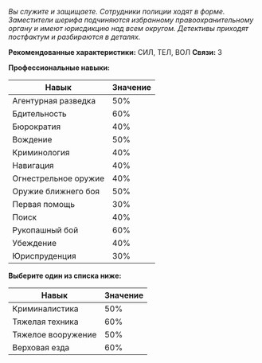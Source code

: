 *Вы служите и защищаете. Сотрудники полиции ходят в форме. Заместители шерифа подчиняются избранному правоохранительному органу и имеют юрисдикцию над всем округом. Детективы приходят постфактум и разбираются в деталях.*

**Рекомендованные характеристики:** СИЛ, ТЕЛ, ВОЛ
**Связи:** 3

**Профессиональные навыки:**

| Навык                   | Значение |
| ----------------------- | -------- |
| Агентурная разведка     | 50%      |
| Бдительность            | 60%      |
| Бюрократия              | 40%      |
| Вождение                | 50%      |
| Криминология            | 40%      |
| Навигация               | 40%      |
| Огнестрельное оружие    | 40%      |
| Оружие ближнего боя     | 50%      |
| Первая помощь           | 30%      |
| Поиск                   | 40%      |
| Рукопашный бой          | 60%      |
| Убеждение               | 40%      |
| Юриспруденция           | 30%      |

**Выберите один из списка ниже:**

| Навык               | Значение |
| ------------------- | -------- |
| Криминалистика      | 50%      |
| Тяжелая техника     | 60%      |
| Тяжелое вооружение  | 50%      |
| Верховая езда       | 60%      |
